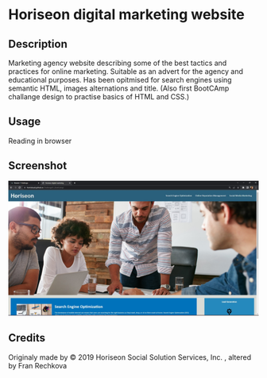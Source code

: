 # Horiseon digital marketing website

## Description
Marketing agency website describing some of the best tactics and practices for online marketing. Suitable as an advert for the agency and educational purposes.
Has been opitmised for search engines using semantic HTML, images alternations and title. (Also first BootCAmp challange design to practise basics of HTML and CSS.)

## Usage
Reading in browser

## Screenshot
![screenshot](https://github.com/FrantiskaAli/Challenge01_BootCamp/blob/main/assets/images/ScreenShot.jpg)

## Credits
Originaly made by &copy; 2019 Horiseon Social Solution Services, Inc. , altered by Fran Rechkova
